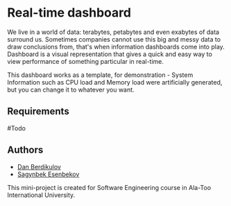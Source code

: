 # Real-time dashboard

We live in a world of data: terabytes, petabytes and even exabytes of data surround us. Sometimes companies cannot use this big and messy data to draw conclusions from, that's when information dashboards come into play. 
Dashboard is a visual representation that gives a quick and easy way to view performance of something particular in real-time.

This dashboard works as a template, for demonstration - System Information such as CPU load and Memory load were artificially generated, but you can change it to whatever you want. 

## Requirements 
#Todo

## Authors 
* [Dan Berdikulov](https://github.com/danchesko) 
* [Sagynbek Esenbekov](https://github.com/jagger773)

This mini-project is created for Software Engineering course in Ala-Too International University. 

